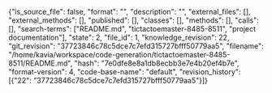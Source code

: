 {"is_source_file": false, "format": "", "description": "", "external_files": [], "external_methods": [], "published": [], "classes": [], "methods": [], "calls": [], "search-terms": ["README.md", "tictactoemaster-8485-8511", "project documentation"], "state": 2, "file_id": 1, "knowledge_revision": 22, "git_revision": "37723846c78c5dce7c7efd315727bfff50779aa5", "filename": "/home/kavia/workspace/code-generation/tictactoemaster-8485-8511/README.md", "hash": "7e0dfe8e8a1db8ecbb3e7e4b20ef4b7e", "format-version": 4, "code-base-name": "default", "revision_history": [{"22": "37723846c78c5dce7c7efd315727bfff50779aa5"}]}